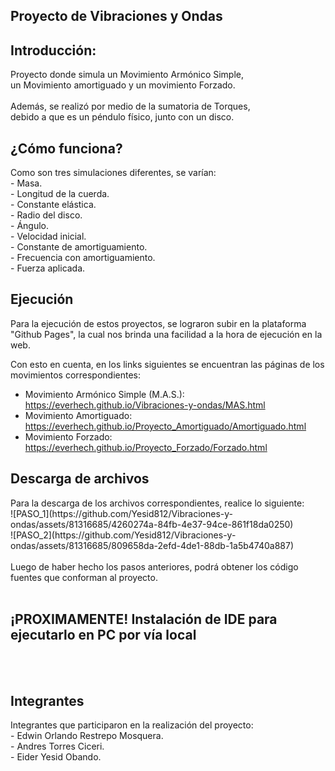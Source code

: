 ## Proyecto de Vibraciones y Ondas
<h2 align="left">Introducción:</h2>
Proyecto donde simula un Movimiento Armónico Simple, <br> un Movimiento amortiguado y un movimiento Forzado. <br><br>
Además, se realizó por medio de la sumatoria de Torques, <br> debido a que es un péndulo físico, junto con un disco.


<h2 align="left">¿Cómo funciona?</h2>
Como son tres simulaciones diferentes, se varían: <br>
- Masa. <br>
- Longitud de la cuerda. <br>
- Constante elástica. <br>
- Radio del disco. <br>
- Ángulo. <br>
- Velocidad inicial. <br>
- Constante de amortiguamiento. <br>
- Frecuencia con amortiguamiento. <br>
- Fuerza aplicada. <br>

<h2 align="left">Ejecución</h2>
Para la ejecución de estos proyectos, se lograron subir en la plataforma "Github Pages",
la cual nos brinda una facilidad a la hora de ejecución en la web.

Con esto en cuenta, en los links siguientes se encuentran las páginas de los movimientos correspondientes: <br>
- Movimiento Armónico Simple (M.A.S.): https://everhech.github.io/Vibraciones-y-ondas/MAS.html <br>
- Movimiento Amortiguado: https://everhech.github.io/Proyecto_Amortiguado/Amortiguado.html <br>
- Movimiento Forzado: https://everhech.github.io/Proyecto_Forzado/Forzado.html <br>


<h2 align="left">Descarga de archivos</h2>
Para la descarga de los archivos correspondientes, realice lo siguiente: <br>
![PASO_1](https://github.com/Yesid812/Vibraciones-y-ondas/assets/81316685/4260274a-84fb-4e37-94ce-861f18da0250) <br>
![PASO_2](https://github.com/Yesid812/Vibraciones-y-ondas/assets/81316685/809658da-2efd-4de1-88db-1a5b4740a887) <br> <br>
Luego de haber hecho los pasos anteriores, podrá obtener los código fuentes que conforman al proyecto.
<br> <br>
<h2 align="left">¡PROXIMAMENTE! Instalación de IDE para ejecutarlo en PC por vía local</h2>
<br> <br>
<h2 align="left">Integrantes</h2>
Integrantes que participaron en la realización del proyecto: <br>
- Edwin Orlando Restrepo Mosquera.  <br>
- Andres Torres Ciceri.  <br>
- Eider Yesid Obando.  <br>

